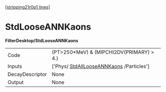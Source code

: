 [[stripping21r0p1 lines]](./stripping21r0p1-index)

# StdLooseANNKaons

**FilterDesktop/StdLooseANNKaons**

|                 |                                                                                     |
|-----------------|-------------------------------------------------------------------------------------|
| Code            | (PT\>250\*MeV) & (MIPCHI2DV(PRIMARY) \> 4.)                                         |
| Inputs          | ['Phys/ [StdAllLooseANNKaons](./stripping21r0p1-stdalllooseannkaons) /Particles'] |
| DecayDescriptor | None                                                                                |
| Output          | None                                                                                |
